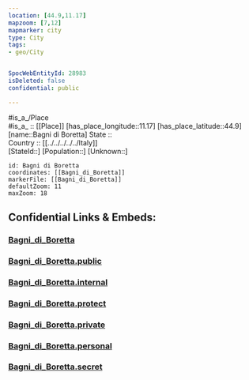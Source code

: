 ```yaml
---
location: [44.9,11.17] 
mapzoom: [7,12] 
mapmarker: city 
type: City
tags:
- geo/City


SpocWebEntityId: 28983
isDeleted: false
confidential: public

---
```

#is_a_/Place  
#is_a_ :: [[Place]] 
[has_place_longitude::11.17] 
[has_place_latitude::44.9] 
[name::Bagni di Boretta] 
State ::  
Country :: [[../../../../../Italy]]  
[StateId::] 
[Population::] 
[Unknown::] 


```leaflet
id: Bagni di Boretta
coordinates: [[Bagni_di_Boretta]] 
markerFile: [[Bagni_di_Boretta]] 
defaultZoom: 11 
maxZoom: 18
```


## Confidential Links & Embeds: 

### [Bagni_di_Boretta](/_Standards/Earth/Continent/Europe/Europe~South/Italy/regions~Italy/Emilia-Romagna/Modena.Province/City/Bagni_di_Boretta.md) 

### [Bagni_di_Boretta.public](/_public/Earth/Continent/Europe/Europe~South/Italy/regions~Italy/Emilia-Romagna/Modena.Province/City/Bagni_di_Boretta.public.md) 

### [Bagni_di_Boretta.internal](/_internal/Earth/Continent/Europe/Europe~South/Italy/regions~Italy/Emilia-Romagna/Modena.Province/City/Bagni_di_Boretta.internal.md) 

### [Bagni_di_Boretta.protect](/_protect/Earth/Continent/Europe/Europe~South/Italy/regions~Italy/Emilia-Romagna/Modena.Province/City/Bagni_di_Boretta.protect.md) 

### [Bagni_di_Boretta.private](/_private/Earth/Continent/Europe/Europe~South/Italy/regions~Italy/Emilia-Romagna/Modena.Province/City/Bagni_di_Boretta.private.md) 

### [Bagni_di_Boretta.personal](/_personal/Earth/Continent/Europe/Europe~South/Italy/regions~Italy/Emilia-Romagna/Modena.Province/City/Bagni_di_Boretta.personal.md) 

### [Bagni_di_Boretta.secret](/_secret/Earth/Continent/Europe/Europe~South/Italy/regions~Italy/Emilia-Romagna/Modena.Province/City/Bagni_di_Boretta.secret.md)

